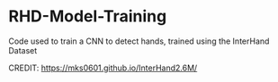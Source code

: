# RHD-Model-Training
Code used to train a CNN to detect hands, trained using the InterHand Dataset

CREDIT: https://mks0601.github.io/InterHand2.6M/
